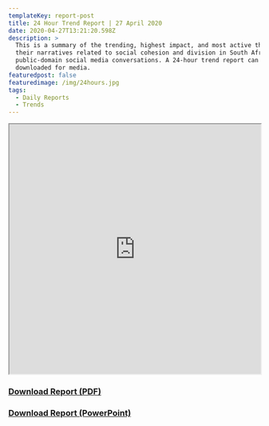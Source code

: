 ```yaml
---
templateKey: report-post
title: 24 Hour Trend Report | 27 April 2020
date: 2020-04-27T13:21:20.598Z
description: >
  This is a summary of the trending, highest impact, and most active themes and
  their narratives related to social cohesion and division in South African
  public-domain social media conversations. A 24-hour trend report can be
  downloaded for media.
featuredpost: false
featuredimage: /img/24hours.jpg
tags:
  - Daily Reports
  - Trends
---
```

<iframe src="https://drive.google.com/file/d/1Xq0rH5m3e4qz6XQCp4aEhoJom8fDMuF2/preview" width="100%" height="500"></iframe>
<br> <a href="https://drive.google.com/u/0/uc?id=1Xq0rH5m3e4qz6XQCp4aEhoJom8fDMuF2&export=download" target="blank"><h3><strong>Download Report (PDF)</h3></strong></a><a href="https://docs.google.com/presentation/d/1Uyo8bfcvxjvWpMvL-VMkBYFS8-5qdESsEQr9Hz33Pdg/edit?usp=sharing" target="blank"><h3><strong>Download Report (PowerPoint)</h3></strong></a>